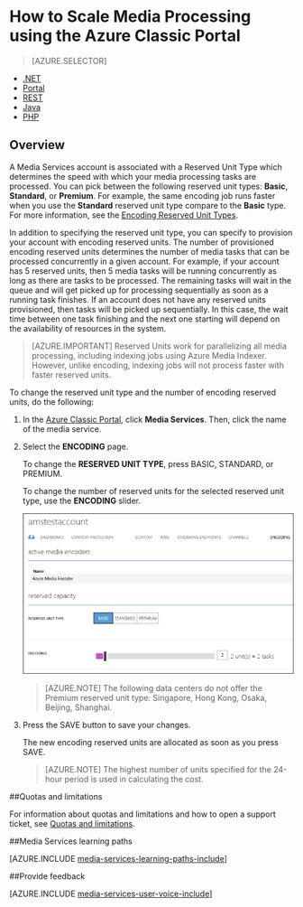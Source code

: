<properties
    pageTitle="How to Scale Media Processing using the Azure Classic Portal"
    description="Learn how to scale Media Services by specifying the number of On-Demand Streaming Reserved Units and Encoding Reserved Units that you would like your account to be provisioned with."
    services="media-services"
    documentationCenter=""
    authors="juliako,milangada"
    manager="dwrede"
    editor=""/>

<tags
    ms.service="media-services"
    ms.workload="media"
    ms.tgt_pltfrm="na"
    ms.devlang="na"
    ms.topic="article"
    ms.date="10/15/2015"
    ms.author="juliako"/>


# How to Scale Media Processing using the Azure Classic Portal

> [AZURE.SELECTOR]
- [.NET](media-services-dotnet-encoding-units.md)
- [Portal](media-services-portal-encoding-units.md)
- [REST](https://msdn.microsoft.com/library/azure/dn859236.aspx)
- [Java](https://github.com/southworkscom/azure-sdk-for-media-services-java-samples)
- [PHP](https://github.com/Azure/azure-sdk-for-php/tree/master/examples/MediaServices)

## Overview

A Media Services account is associated with a Reserved Unit Type which determines the speed with which your media processing tasks are processed. You can pick between the following reserved unit types: **Basic**, **Standard**, or **Premium**. For example, the same encoding job runs faster when you use the **Standard** reserved unit type compare to the **Basic** type. For more information, see the [Encoding Reserved Unit Types](http://azure.microsoft.com/blog/author/milanga).

In addition to specifying the reserved unit type, you can specify to provision your account with encoding reserved units. The number of provisioned encoding reserved units determines the number of media tasks that can be processed concurrently in a given account. For example, if your account has 5 reserved units, then 5 media tasks will be running concurrently as long as there are tasks to be processed. The remaining tasks will wait in the queue and will get picked up for processing sequentially as soon as a running task finishes. If an account does not have any reserved units provisioned, then tasks will be picked up sequentially. In this case, the wait time between one task finishing and the next one starting will depend on the availability of resources in the system.

>[AZURE.IMPORTANT] Reserved Units work for parallelizing all media processing, including indexing jobs using Azure Media Indexer.  However, unlike encoding,  indexing jobs will not process faster with faster reserved units.

To change the reserved unit type and the number of encoding reserved units, do the following:

1. In the [Azure Classic Portal](https://manage.windowsazure.com/), click **Media Services**. Then, click the name of the media service.

2. Select the **ENCODING** page.

    To change the **RESERVED UNIT TYPE**, press BASIC, STANDARD, or PREMIUM.

    To change the number of reserved units for the selected reserved unit type, use the **ENCODING** slider.


    ![Processors page](./media/media-services-portal-encoding-units/media-services-encoding-scale.png)


    >[AZURE.NOTE] The following data centers do not offer the Premium reserved unit type: Singapore, Hong Kong, Osaka, Beijing, Shanghai.

3. Press the SAVE button to save your changes.

    The new encoding reserved units are allocated as soon as you press SAVE.

    >[AZURE.NOTE] The highest number of units specified for the 24-hour period is used in calculating the cost.

##Quotas and limitations

For information about quotas and limitations and how to open a support ticket, see [Quotas and limitations](media-services-quotas-and-limitations.md).



##Media Services learning paths

[AZURE.INCLUDE [media-services-learning-paths-include](../../includes/media-services-learning-paths-include.md)]

##Provide feedback

[AZURE.INCLUDE [media-services-user-voice-include](../../includes/media-services-user-voice-include.md)]

